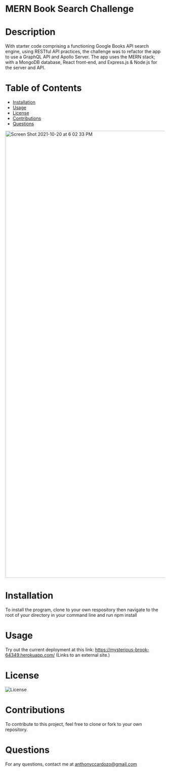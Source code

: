 # MERN Book Search Challenge

# Description

With starter code comprising a functioning Google Books API search engine, using RESTful API practices, the challenge was to refactor the app to use a GraphQL API and Apollo Server. The app uses the MERN stack; with a MongoDB database, React front-end, and Express.js & Node.js for the server and API. 

# Table of Contents

* [Installation](#installation)
* [Usage](#usage)
* [License](#license)
* [Contributions](#contributions)
* [Questions](#questions)


<img width="1410" alt="Screen Shot 2021-10-20 at 6 02 33 PM" src="https://user-images.githubusercontent.com/83983013/138180777-ecc55006-1c14-4237-af50-a5b29b197f2a.png">


# Installation

To install the program, clone to your own respository then navigate to the root of your directory in your command line and run npm install

# Usage

Try out the current deployment at this link: https://mysterious-brook-64349.herokuapp.com/ (Links to an external site.)

# License

![License](https://img.shields.io/badge/License-MIT-<blue>)

# Contributions

To contribute to this project, feel free to clone or fork to your own repository.

# Questions

For any questions, contact me at anthonyccardozo@gmail.com
